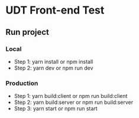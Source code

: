 # UDT Front-end Test

## Run project

### Local

- Step 1: yarn install or npm install
- Step 2: yarn dev or npm run dev

### Production

- Step 1: yarn build:client or npm run build:client
- Step 2: yarn build:server or npm run build:server
- Step 3: yarn start or npm run start
